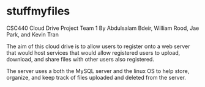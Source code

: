 # stuffmyfiles
CSC440 Cloud Drive Project Team 1
By Abdulsalam Bdeir, William Rood, Jae Park, and Kevin Tran

The aim of this cloud drive is to allow users to register onto a web server that would host services that would allow registered users to upload, download, and share files with
other users also registered.

The server uses a both the MySQL server and the linux OS to help store, organize, and keep track of files uploaded and deleted from the server.
